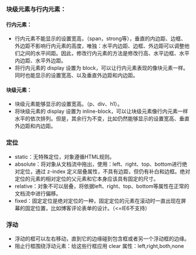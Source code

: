 ### 块级元素与行内元素：
#### 行内元素：
- 行内元素不能显示的设置宽高，（span，strong等），垂直的内边距、边框、外边距不影响行内元素的高度，唯独：水平内边距、边框、外边距可以调整他们之间的水平间距。因此，修改行内元素的方法是修改行高、水平边框、水平内边距、水平外边距。
- 将行内元素的 display 设置为 block，可以让行内元素表现的像块元素一样。同时也能显示的设置宽高、以及垂直外边距和内边距。

#### 块级元素：
- 块级元素能够显示的设置宽高。（p、div、h1）。
- 将块级元素的 display 设置为 inline-block，可以让块级元素像行内元素一样水平的依次排列。但是，其余行为不变，比如仍然能够显示的设置宽高、垂直外边距和内边距。

### 定位
- static：无特殊定位，对象遵循HTML规则。
- absolute：将对象从文档流中拖出，使用：left、right、top、bottom进行绝对定位，通过 z-index 定义层叠属性，不具有边距，但仍有补白和边框。绝对定位的元素的相对定位的父元素和它本身应该具有固定的尺寸。
- relative：对象不可以层叠，将依据left、right、top、bottom等属性在正常的文档流中进行偏移。
- fixed：固定定位是绝对定位的一种，固定定位的元素在滚动时一直出现在屏幕的固定位置，比如博客评论表单的设计。（<=IE6不支持）

### 浮动
- 浮动的框可以左右移动，直到它的边缘碰到包含框或者另一个浮动框的边缘。
- 阻止行框围绕浮动元素：给这些行框应用 clear 属性：left,right,both,none
